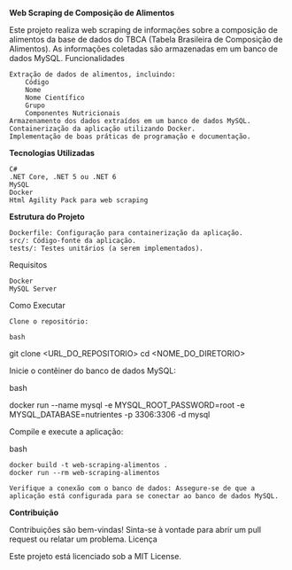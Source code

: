 **Web Scraping de Composição de Alimentos**

Este projeto realiza web scraping de informações sobre a composição de alimentos da base de dados do TBCA (Tabela Brasileira de Composição de Alimentos). As informações coletadas são armazenadas em um banco de dados MySQL.
Funcionalidades

    Extração de dados de alimentos, incluindo:
        Código
        Nome
        Nome Científico
        Grupo
        Componentes Nutricionais
    Armazenamento dos dados extraídos em um banco de dados MySQL.
    Containerização da aplicação utilizando Docker.
    Implementação de boas práticas de programação e documentação.

**Tecnologias Utilizadas**

    C#
    .NET Core, .NET 5 ou .NET 6
    MySQL
    Docker
    Html Agility Pack para web scraping

**Estrutura do Projeto**

    Dockerfile: Configuração para containerização da aplicação.
    src/: Código-fonte da aplicação.
    tests/: Testes unitários (a serem implementados).

Requisitos

    Docker
    MySQL Server

Como Executar

    Clone o repositório:

    bash

git clone <URL_DO_REPOSITORIO>
cd <NOME_DO_DIRETORIO>

Inicie o contêiner do banco de dados MySQL:

bash

docker run --name mysql -e MYSQL_ROOT_PASSWORD=root -e MYSQL_DATABASE=nutrientes -p 3306:3306 -d mysql

Compile e execute a aplicação:

bash

    docker build -t web-scraping-alimentos .
    docker run --rm web-scraping-alimentos

    Verifique a conexão com o banco de dados: Assegure-se de que a aplicação está configurada para se conectar ao banco de dados MySQL.

**Contribuição**

Contribuições são bem-vindas! Sinta-se à vontade para abrir um pull request ou relatar um problema.
Licença

Este projeto está licenciado sob a MIT License.
